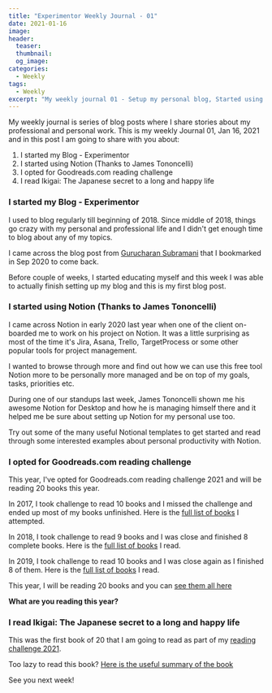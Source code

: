 ```yaml
---
title: "Experimentor Weekly Journal - 01"
date: 2021-01-16
image: 
header:
  teaser: 
  thumbnail: 
  og_image: 
categories:
  - Weekly
tags:
  - Weekly
excerpt: "My weekly journal 01 - Setup my personal blog, Started using Notion, Read a small book and more"
---
```


My weekly journal is series of blog posts where I share stories about my professional and personal work. This is my weekly Journal 01, Jan 16, 2021 and in this post I am going to share with you about:

1. I started my Blog - Experimentor
2. I started using Notion (Thanks to James Tononcelli)
3. I opted for Goodreads.com reading challenge
4. I read Ikigai: The Japanese secret to a long and happy life 

### I started my Blog - Experimentor
I used to blog regularly till beginning of 2018. Since middle of 2018, things go crazy with my personal and professional life and I didn't get enough time to blog about any of my topics.

I came across the blog post from [Gurucharan Subramani](https://www.gurucharan.in/blog/blogging-as-a-developer/) that I bookmarked in Sep 2020 to come back. 

Before couple of weeks, I started educating myself and this week I was able to actually finish setting up my blog and this is my first blog post.

### I started using Notion (Thanks to James Tononcelli)
I came across Notion in early 2020 last year when one of the client on-boarded me to work on his project on Notion. It was a little surprising as most of the time it's Jira, Asana, Trello, TargetProcess or some other popular tools for project management. 

I wanted to browse through more and find out how we can use this free tool Notion more to be personally more managed and be on top of my goals, tasks, priorities etc.

During one of our standups last week, James Tononcelli shown me his awesome Notion for Desktop and how he is managing himself there and it helped me be sure about setting up Notion for my personal use too.

Try out some of the many useful Notional templates to get started and read through some interested examples about personal productivity with Notion.

### I opted for Goodreads.com reading challenge 
This year, I've opted for Goodreads.com reading challenge 2021 and will be reading 20 books this year.

In 2017, I took challenge to read 10 books and I missed the challenge and ended up most of my books unfinished. Here is the [full list of books](https://www.goodreads.com/user_challenges/8895320) I attempted.

In 2018, I took challenge to read 9 books and I was close and finished 8 complete books. Here is the [full list of books](https://www.goodreads.com/user_challenges/10652962) I read.

In 2019, I took challenge to read 10 books and I was close again as I finished 8 of them. Here is the [full list of books](https://www.goodreads.com/user_challenges/15880605) I read.

This year, I will be reading 20 books and you can [see them all here](https://www.goodreads.com/user_challenges/27191844)

**What are you reading this year?**

### I read Ikigai: The Japanese secret to a long and happy life 

This was the first book of 20 that I am going to read as part of my [reading challenge 2021](https://www.goodreads.com/user_challenges/27191844).

Too lazy to read this book? [Here is the useful summary of the book](https://www.sloww.co/ikigai-book/)

See you next week!